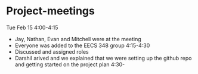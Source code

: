 # Project-meetings

Tue Feb 15
4:00-4:15
- Jay, Nathan, Evan and Mitchell were at the meeting
- Everyone was added to the EECS 348 group
4:15-4:30
- Discussed and assigned roles
- Darshil arived and we explained that we were setting up the github repo and getting started on the project plan
4:30-
